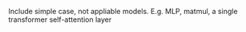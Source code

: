 Include simple case, not appliable models. E.g. MLP, matmul, a single transformer self-attention layer
